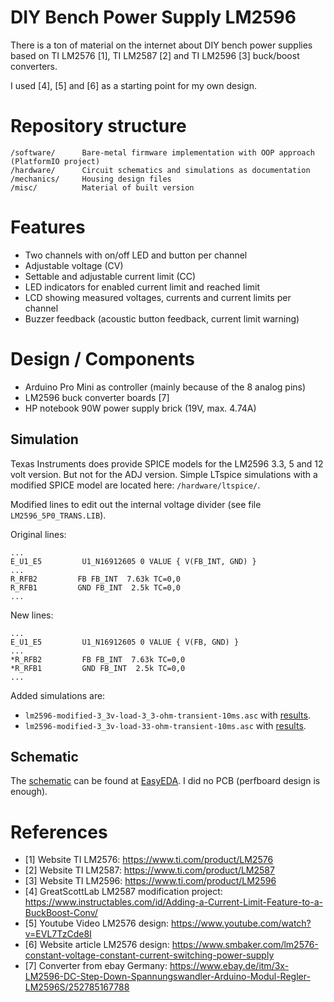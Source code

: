 # DIY Bench Power Supply LM2596
There is a ton of material on the internet about DIY bench power supplies based on TI LM2576 [1], TI LM2587 [2] and TI LM2596 [3] buck/boost converters.

I used [4], [5] and [6] as a starting point for my own design.

# Repository structure
```
/software/      Bare-metal firmware implementation with OOP approach (PlatformIO project)
/hardware/      Circuit schematics and simulations as documentation
/mechanics/     Housing design files
/misc/          Material of built version
```

# Features
* Two channels with on/off LED and button per channel
* Adjustable voltage (CV)
* Settable and adjustable current limit (CC)
* LED indicators for enabled current limit and reached limit
* LCD showing measured voltages, currents and current limits per channel
* Buzzer feedback (acoustic button feedback, current limit warning)

# Design / Components
* Arduino Pro Mini as controller (mainly because of the 8 analog pins)
* LM2596 buck converter boards [7]
* HP notebook 90W power supply brick (19V, max. 4.74A)

## Simulation
Texas Instruments does provide SPICE models for the LM2596 3.3, 5 and 12 volt version. But not for the ADJ version. Simple LTspice simulations with a modified SPICE model are located here: `/hardware/ltspice/`.

Modified lines to edit out the internal voltage divider (see file `LM2596_5P0_TRANS.LIB`).

Original lines:
```
... 
E_U1_E5         U1_N16912605 0 VALUE { V(FB_INT, GND) }
...
R_RFB2         FB FB_INT  7.63k TC=0,0 
R_RFB1         GND FB_INT  2.5k TC=0,0 
...
```

New lines:
```
...
E_U1_E5         U1_N16912605 0 VALUE { V(FB, GND) }
...
*R_RFB2         FB FB_INT  7.63k TC=0,0 
*R_RFB1         GND FB_INT  2.5k TC=0,0 
...
```

Added simulations are:

* `lm2596-modified-3_3v-load-3_3-ohm-transient-10ms.asc` with [results](/hardware/ltspice/lm2596-modified-3_3v-load-3_3-ohm-transient-10ms.png).
* `lm2596-modified-3_3v-load-33-ohm-transient-10ms.asc` with [results](/hardware/ltspice/lm2596-modified-3_3v-load-33-ohm-transient-10ms.png).

## Schematic
The [schematic](https://easyeda.com/matthiasdittmer/diy_power_supply_lm2596) can be found at [EasyEDA](https://easyeda.com/). I did no PCB (perfboard design is enough).

# References
* [1] Website TI LM2576: https://www.ti.com/product/LM2576
* [2] Website TI LM2587: https://www.ti.com/product/LM2587
* [3] Website TI LM2596: https://www.ti.com/product/LM2596
* [4] GreatScottLab LM2587 modification project: https://www.instructables.com/id/Adding-a-Current-Limit-Feature-to-a-BuckBoost-Conv/
* [5] Youtube Video LM2576 design: https://www.youtube.com/watch?v=EVL7TzCde8I
* [6] Website article LM2576 design: https://www.smbaker.com/lm2576-constant-voltage-constant-current-switching-power-supply
* [7] Converter from ebay Germany: https://www.ebay.de/itm/3x-LM2596-DC-Step-Down-Spannungswandler-Arduino-Modul-Regler-LM2596S/252785167788

